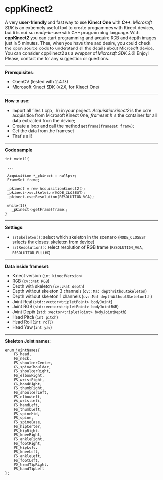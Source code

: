 # cppKinect2
A very **user-friendly** and fast way to use **Kinect One** with **C++**.
*Microsoft SDK* is an extremely useful tool to create programmes with Kinect devices, but it is not so ready-to-use with C++ programming language. 
With **cppKinect2** you can start programming and acquire RGB and depth images just in 5 minutes. Then, when you have time and desire, you could check the open source code to understand all the details about Microsoft device. 
You can consider cppKinect2 as a *wrapper* of *Microsoft SDK 2.0*! Enjoy!
Please, contact me for any suggestion or questions.

***

**Prerequisites:**
- OpenCV (tested with 2.4.13)
- Microsoft Kinect SDK (v2.0, for Kinect One)

***

**How to use:**
* Import all files (.cpp, .h) in your project. _Acquisitionkinect2_ is the core acquisition from Microsoft Kinect One, _frameset.h_ is the container for all data extracted from the device;
* Create a loop and call the method `getframe(frameset frame)`;
* Get the data from the frameset
* That's all!

***

**Code sample**
```
int main(){

 ...
 
 Acquisition *_pkinect = nullptr;
 FrameSet frame;

 _pkinect = new AcquisitionKinect2();
 _pkinect->setSkeleton(MODE_CLOSEST);
 _pkinect->setResolution(RESOLUTION_VGA);

 while(1){
   _pkinect->getFrame(frame);
}
```
***
**Settings**:
* `setSkeleton()`: select which skeleton in the scenario (`MODE_CLOSEST` selects the closest skeleton from device)
* `setResolution()`: select resolution of RGB frame (`RESOLUTION_VGA`, `RESOLUTION_FULLHD`)

***
**Data inside frameset**:
* Kinect version (`int kinectVersion`)
* RGB (`cv::Mat RGB`)
* Depth with skeleton (`cv::Mat depth`)
* Depth without skeleton 3 channels (`cv::Mat depthWithoutSkeleton`)
* Depth without skeleton 1 channels (`cv::Mat depthWithoutSkeleton1ch`)
* Joint Real (`std::vector<tripletPoint> bodyJoint`)
* Joint RGB (`std::vector<tripletPoint> bodyJointRGB`)
* Joint Depth (`std::vector<tripletPoint> bodyJointDepth`)
* Head Pitch (`int pitch`)
* Head Roll (`int roll`)
* Head Yaw (`int yaw`)

***

**Skeleton Joint names:**
```
enum jointNames{
    FS_head,
    FS_neck,
    FS_shoulderCenter,
    FS_spineShoulder,
    FS_shoulderRight,
    FS_elbowRight,
    FS_wristRight,
    FS_handRight,
    FS_thumbRight,
    FS_shoulderLeft,
    FS_elbowLeft,
    FS_wristLeft,
    FS_handLeft,
    FS_thumbLeft,
    FS_spineMid,
    FS_spine,
    FS_spineBase,
    FS_hipCenter,
    FS_hipRight,
    FS_kneeRight,
    FS_ankleRight,
    FS_footRight,
    FS_hipLeft,
    FS_kneeLeft,
    FS_ankleLeft,
    FS_footLeft,
    FS_handTipRight,
    FS_handTipLeft
};
```

